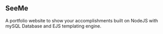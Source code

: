## SeeMe 
A portfolio website to show your accomplishments built on NodeJS with mySQL Database and EJS templating engine.